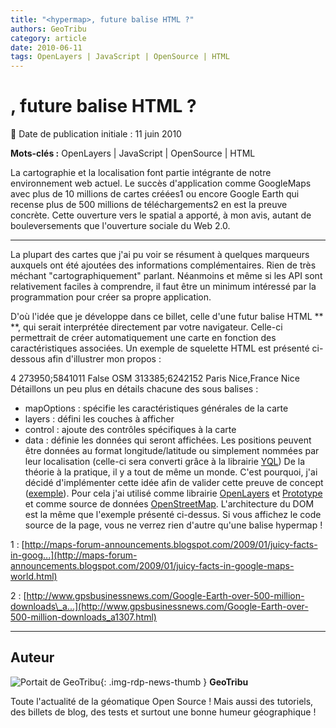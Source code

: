 ```yaml
---
title: "<hypermap>, future balise HTML ?"
authors: GeoTribu
category: article
date: 2010-06-11
tags: OpenLayers | JavaScript | OpenSource | HTML
---
```


# <hypermap>, future balise HTML ?


:calendar: Date de publication initiale : 11 juin 2010

**Mots-clés :** OpenLayers | JavaScript | OpenSource | HTML

La cartographie et la localisation font partie intégrante de notre environnement web actuel. Le succès d'application comme GoogleMaps avec plus de 10 millions de cartes créées1 ou encore Google Earth qui recense plus de 500 millions de téléchargements2 en est la preuve concrète. Cette ouverture vers le spatial a apporté, à mon avis, autant de bouleversements que l'ouverture sociale du Web 2.0.

----

La plupart des cartes que j'ai pu voir se résument à quelques marqueurs auxquels ont été ajoutées des informations complémentaires. Rien de très méchant "cartographiquement" parlant. Néanmoins et même si les API sont relativement faciles à comprendre, il faut être un minimum intéressé par la programmation pour créer sa propre application.

D'où l'idée que je développe dans ce billet, celle d'une futur balise HTML ** **, qui serait interprétée directement par votre navigateur. Celle-ci permettrait de créer automatiquement une carte en fonction des caractéristiques associées. Un exemple de squelette HTML est présenté ci-dessous afin d'illustrer mon propos :

<hypermap> <mapoptions> <zoom>4</zoom> <lonlat>273950;5841011</lonlat> <static>False</static> </mapoptions> <layers> <layer>OSM</layer> </layers> <control> </control> <data> <point> <lonlat>313385;6242152</lonlat> <content>Paris</content> </point> <point> <localisation>Nice,France</localisation> <content>Nice</content> </point> </data> </hypermap> Détaillons un peu plus en détails chacune des sous balises :

* mapOptions : spécifie les caractéristiques générales de la carte
* layers : défini les couches à afficher
* control : ajoute des contrôles spécifiques à la carte
* data : définie les données qui seront affichées. Les positions peuvent être données au format longitude/latitude ou simplement nommées par leur localisation (celle-ci sera converti grâce à la librairie [YQL](http://developer.yahoo.com/yql/))
De la théorie à la pratique, il y a tout de même un monde. C'est pourquoi, j'ai décidé d'implémenter cette idée afin de valider cette preuve de concept ([exemple](http://geotribu.net/applications/tutoriaux/openlayers/hypercarte/hypermap_prototype.html)). Pour cela j'ai utilisé comme librairie [OpenLayers](http://openlayers.org/) et [Prototype](http://www.prototypejs.org/) et comme source de données [OpenStreetMap](http://www.openstreetmap.org/). L'architecture du DOM est la même que l'exemple présenté ci-dessus. Si vous affichez le code source de la page, vous ne verrez rien d'autre qu'une balise hypermap !



1 : [http://maps-forum-announcements.blogspot.com/2009/01/juicy-facts-in-goog...](http://maps-forum-announcements.blogspot.com/2009/01/juicy-facts-in-google-maps-world.html)

2 : [http://www.gpsbusinessnews.com/Google-Earth-over-500-million-downloads\_a...](http://www.gpsbusinessnews.com/Google-Earth-over-500-million-downloads_a1307.html)



----

## Auteur

![Portait de GeoTribu](https://cdn.geotribu.fr/images/internal/charte/geotribu\_logo\_64x64.png){: .img-rdp-news-thumb }
**GeoTribu**

Toute l'actualité de la géomatique Open Source ! Mais aussi des tutoriels, des billets de blog, des tests et surtout une bonne humeur géographique !
